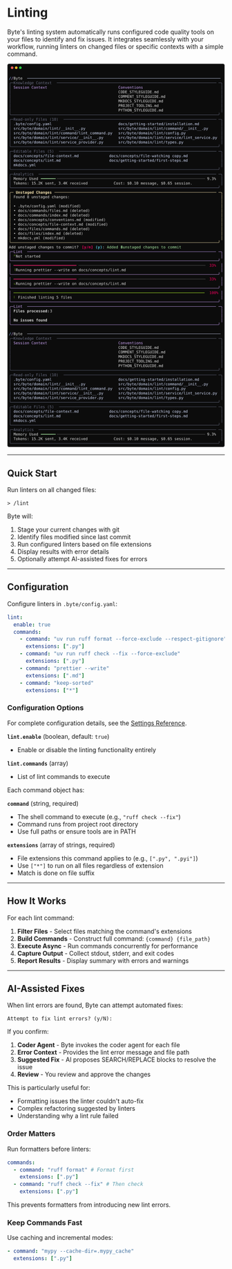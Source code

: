 # Linting

Byte's linting system automatically runs configured code quality tools on your files to identify and fix issues. It integrates seamlessly with your workflow, running linters on changed files or specific contexts with a simple command.

![Lint process showing progress and results](../images/lint.svg)

---

## Quick Start

Run linters on all changed files:

```
> /lint
```

Byte will:

1. Stage your current changes with git
2. Identify files modified since last commit
3. Run configured linters based on file extensions
4. Display results with error details
5. Optionally attempt AI-assisted fixes for errors

---

## Configuration

Configure linters in `.byte/config.yaml`:

```yaml
lint:
  enable: true
  commands:
    - command: "uv run ruff format --force-exclude --respect-gitignore"
      extensions: [".py"]
    - command: "uv run ruff check --fix --force-exclude"
      extensions: [".py"]
    - command: "prettier --write"
      extensions: [".md"]
    - command: "keep-sorted"
      extensions: ["*"]
```

### Configuration Options

For complete configuration details, see the [Settings Reference](../reference/settings.md#lint).

**`lint.enable`** (boolean, default: `true`)

- Enable or disable the linting functionality entirely

**`lint.commands`** (array)

- List of lint commands to execute

Each command object has:

**`command`** (string, required)

- The shell command to execute (e.g., `"ruff check --fix"`)
- Command runs from project root directory
- Use full paths or ensure tools are in PATH

**`extensions`** (array of strings, required)

- File extensions this command applies to (e.g., `[".py", ".pyi"]`)
- Use `["*"]` to run on all files regardless of extension
- Match is done on file suffix

---

## How It Works

For each lint command:

1. **Filter Files** - Select files matching the command's extensions
2. **Build Commands** - Construct full command: `{command} {file_path}`
3. **Execute Async** - Run commands concurrently for performance
4. **Capture Output** - Collect stdout, stderr, and exit codes
5. **Report Results** - Display summary with errors and warnings

---

## AI-Assisted Fixes

When lint errors are found, Byte can attempt automated fixes:

```
Attempt to fix lint errors? (y/N):
```

If you confirm:

1. **Coder Agent** - Byte invokes the coder agent for each file
2. **Error Context** - Provides the lint error message and file path
3. **Suggested Fix** - AI proposes SEARCH/REPLACE blocks to resolve the issue
4. **Review** - You review and approve the changes

This is particularly useful for:

- Formatting issues the linter couldn't auto-fix
- Complex refactoring suggested by linters
- Understanding why a lint rule failed

### Order Matters

Run formatters before linters:

```yaml
commands:
  - command: "ruff format" # Format first
    extensions: [".py"]
  - command: "ruff check --fix" # Then check
    extensions: [".py"]
```

This prevents formatters from introducing new lint errors.

### Keep Commands Fast

Use caching and incremental modes:

```yaml
- command: "mypy --cache-dir=.mypy_cache"
  extensions: [".py"]
```
